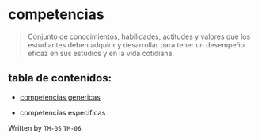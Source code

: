 # competencias   
> Conjunto de conocimientos, habilidades, actitudes y valores que los estudiantes deben adquirir y desarrollar para tener un desempeño eficaz en sus estudios y en la vida cotidiana. 


## tabla de contenidos:  
- [competencias genericas](https://github.com/Ozia112/Team-2-FSE-repo/blob/TM-05-branch/F_task/generic%20competences(esp).md) 

- competencias especificas


Written by `TM-05`  `TM-06`
